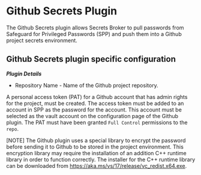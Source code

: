 # Github Secrets Plugin

The Github Secrets plugin allows Secrets Broker to pull passwords from Safeguard for Privileged Passwords (SPP) and push them into a Github project secrets environment.

## Github Secrets plugin specific configuration

***Plugin Details***

* Repository Name - Name of the Github project repository.

A personal access token (PAT) for a Github account that has admin rights for the project, must be created. The access token must be added to an account in SPP as the password for the account. This account must be selected as the vault account on the configuration page of the Github plugin.  The PAT must have been granted ```Full Control``` permissions to the ```repo```.

[NOTE] The Github plugin uses a special library to encrypt the password before sending it to Github to be stored in the project environment. This encryption library may require the installation of an addition C++ runtime library in order to function correctly. The installer for the C++ runtime library can be downloaded from <https://aka.ms/vs/17/release/vc_redist.x64.exe>.
